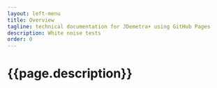 ```yaml
---
layout: left-menu
title: Overview
tagline: technical documentation for JDemetra+ using GitHub Pages
description: White noise tests
order: 0
---
```

# {{page.description}}


